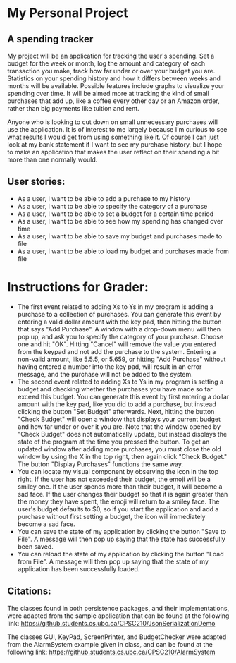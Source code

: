 # My Personal Project

## A spending tracker

My project will be an application for tracking the user's
spending. Set a budget for the week or month, log 
the amount and category of each transaction you make, track
how far under or over your budget you are. Statistics on
your spending history and how it differs between weeks
and months will be available. Possible features include
graphs to visualize your spending over time. It will be aimed more at tracking the kind of small
purchases that add up, like a coffee every other day
or an Amazon order, rather than big payments like
tuition and rent.

Anyone who is looking to cut down on small unnecessary
purchases will use the application. It is of interest
to me largely because I'm curious to see what results
I would get from using something like it. Of course
I can just look at my bank statement if I want to see
my purchase history, but I hope to make an application
that makes the user reflect on their spending a bit more
than one normally would.

## User stories:
- As a user, I want to be able to add a purchase to my history
- As a user, I want to be able to specify the category of a purchase
- As a user, I want to be able to set a budget for a certain time period
- As a user, I want to be able to see how my spending has changed over time
- As a user, I want to be able to save my budget and purchases made to file
- As a user, I want to be able to load my budget and purchases made from file

# Instructions for Grader:
- The first event related to adding Xs to Ys in my program is adding a purchase to a collection of purchases. You can 
generate this event by entering a valid dollar amount with the key pad, then hitting the button that says "Add 
Purchase". A window with a drop-down menu will then pop up, and ask you to specify the category of your purchase. Choose
one and hit "OK". Hitting "Cancel" will remove the value you entered from the keypad and not add the purchase to the 
system. Entering a non-valid amount, like 5.5.5, or 5.659, or hitting "Add Purchase" without having entered a number 
into the key pad, will result in an error message, and the purchase will not be added to the system.
- The second event related to adding Xs to Ys in my program is setting a budget and checking
whether the purchases you have made so far exceed this budget. You can generate this event by first entering a 
dollar amount with the key pad, like you did to add a purchase, but instead clicking the button "Set Budget" afterwards.
Next, hitting the button "Check Budget" will open a window that displays your current budget and how far under or over
it you are. Note that the window opened by "Check Budget" does not automatically update, but instead displays the
state of the program at the time you pressed the button. To get an updated window after adding more purchases, you
must close the old window by using the X in the top right, then again click "Check Budget." The button "Display
Purchases" functions the same way. 
- You can locate my visual component by observing the icon in the top right. If the user has not exceeded their budget,
the emoji will be a smiley one. If the user spends more than their budget, it will become a sad face. If the user
changes their budget so that it is again greater than the money they have spent, the emoji will return to a smiley
face. The user's budget defaults to $0, so if you start the application and add a purchase without
first setting a budget, the icon will immediately become a sad face.
- You can save the state of my application by clicking the button "Save to File". A message will
then pop up saying that the state has successfully been saved.
- You can reload the state of my application by clicking the button "Load from File". A message will
then pop up saying that the state of my application has been successfully loaded.

## Citations:
The classes found in both persistence packages, and their implementations, were adapted from the sample application
that can be found at the following link: https://github.students.cs.ubc.ca/CPSC210/JsonSerializationDemo

The classes GUI, KeyPad, ScreenPrinter, and BudgetChecker were adapted from the AlarmSystem example given in class,
and can be found at the following link: https://github.students.cs.ubc.ca/CPSC210/AlarmSystem